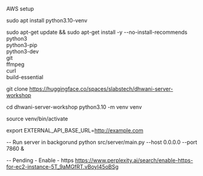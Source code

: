 AWS setup



sudo apt install python3.10-venv



sudo apt-get update && sudo apt-get install -y --no-install-recommends \
    python3 \
    python3-pip \
    python3-dev \
    git \
    ffmpeg \
    curl \
    build-essential


git clone https://huggingface.co/spaces/slabstech/dhwani-server-workshop

cd dhwani-server-workshop
python3.10 -m venv venv


 source venv/bin/activate


  export EXTERNAL_API_BASE_URL=http://example.com

-- Run server in backgorund
   python src/server/main.py --host 0.0.0.0 --port 7860  &


--
Pending - Enable - https
https://www.perplexity.ai/search/enable-https-for-ec2-instance-5T_9aMGfRT.vBoyI45oBSg
